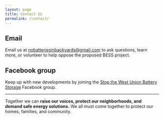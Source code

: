 ```yaml
---
layout: page
title: Contact Us
permalink: /contact/
---
```


## Email

Email us at [nobatteriesinbackyards@gmail.com](mailto:nobatteriesinbackyards@gmail.com) to ask questions, learn more, or volunteer to help oppose the proposed BESS project.
 


## Facebook group

Keep up with new developments by joining the [Stop the West Union Battery Storage](https://www.facebook.com/groups/stopthebatterystorage) Facebook group.


---

Together we can **raise our voices, protect our neighborhoods, and demand safe energy 
solutions.** We all must come together to protect our homes, families, and community. 
